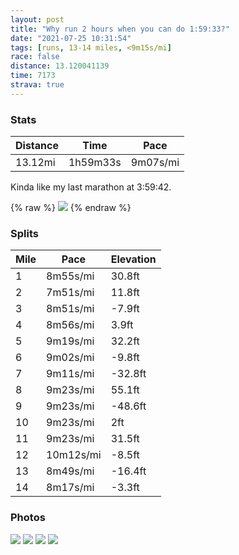 ```yaml
---
layout: post
title: "Why run 2 hours when you can do 1:59:33?"
date: "2021-07-25 10:31:54"
tags: [runs, 13-14 miles, <9m15s/mi]
race: false
distance: 13.120041139
time: 7173
strava: true
---
```


### Stats

| Distance | Time | Pace |
|----------|------|------|
|13.12mi|1h59m33s|9m07s/mi|

Kinda like my last marathon at 3:59:42.

{% raw %}
<img src='https://maps.googleapis.com/maps/api/staticmap?maptype=roadmap&path=enc:qbwwFrisbMz@wAReAc@{Ay@i@BOm@aAe@OdBeMq@h@}@JFuAo@a@uAwF[WqAz@Dm@o@aAKiBcBc@e@UK]cAYi@m@Ys@Z]Ye@k@\y@Yo@kAg@[WgAuEyBGk@kAy@gH_CmBYc@i@sAe@Jg@[e@gCyAcBJh@eAq@o@Ts@Ca@yAYsAu@[D_@k@Mw@o@{@oD{CeBf@@gAgBiDsA_@_FiD}FqI}CuA{C_@q@i@s@Bi@y@sAs@m@kAW_E]w@q@e@kAMoGt@cEe@o@aAu@}DqAgCmEkDeCoEi@_@r@LZjAn@p@n@|AhB~@bAfB~@rAd@RPTLzA~@pAnAvAzCZhDq@vDb@IZVb@Ib@Rd@Ij@Vb@jCz@ThAfDhCtErAf@v@tC~AjBjDrDpE`CtAzCmArDkH@k@\aAFeBM}@}@yAgBi@gEqCcBsAc@u@[aBAgANoAdAeCSwB_AaCsDyA{@cA{BqFuB_BiBYaALmB|@oAKiCkBcC}F}BHgG_BuDeBuFwGcDkAoCuBkAcDu@}DFoAb@gA@mAq@oBeL_Hu@I^FKo@gEuBkIcFuIk@e@BaDbByAKsEiDgBoC}BaCqAYiCTkGwAcA_BeAyCa@Q}@Le@bAN`BzA`DYlAk@h@_AEkGwEgCq@eAh@}@bAiAlCq@nH]jARzAj@r@rARzAaAD{BdAgBjCF`Co@xAV`CxD^nCf@z@t@r@hBp@b@t@tCrIhB`BnGrChA~@hAjDzAtAvD@nAl@t@tA|@rErAdCdAz@~DxBjBDdDoAbAI`B\jCvAnAdB`AtCx@`AxAl@bDMhDnBtC~Ed@d@TAfAbBtAlAbDxGrAxAtBV|Fk@zAXbBlAt@vD`@f@dB|AvFxB|CnBxHbKfB`B~Az@p@Fl@g@tA[p@s@Z_AHkAfBiDTsBKqB_@m@gJ}EqBaCWi@YgCf@eBf@w@L_CmAaD_DcBw@}@iCuFiFgBm@F}AbAeBOsCwBsAeDw@eAcCAsJaD}@Ge@r@_A~C{@rFNt@qAFUn@a@\aAKaBu@WtAB\xCxErFtFpEhI~Bx@hH[lBl@hAtARdBx@xA`DbCpEtArBnAnC|ChA`CjB`CfAdAhErBx@fAn@lCvAPPVCXfAf@KJ^?Yb@`@?t@f@H^c@h@n@cBd@Y\AA\xC\hB@ZPJd@~BFfDfApBAtB|@hCvBhAEdCjB&key=AIzaSyC1MId7bFpkLXNAaYhBSTb8jLyiSqzbDtM&size=800x800&markers=color:yellow|label:S|40.75577,-73.99594&markers=color:green|label:F|40.76069000000006,-73.98424999999995'>
{% endraw %}

### Splits

| Mile | Pace | Elevation |
|------|------|-----------|
|1|8m55s/mi|30.8ft|
|2|7m51s/mi|11.8ft|
|3|8m51s/mi|-7.9ft|
|4|8m56s/mi|3.9ft|
|5|9m19s/mi|32.2ft|
|6|9m02s/mi|-9.8ft|
|7|9m11s/mi|-32.8ft|
|8|9m23s/mi|55.1ft|
|9|9m23s/mi|-48.6ft|
|10|9m23s/mi|2ft|
|11|9m23s/mi|31.5ft|
|12|10m12s/mi|-8.5ft|
|13|8m49s/mi|-16.4ft|
|14|8m17s/mi|-3.3ft|

### Photos
<img src='https://dgtzuqphqg23d.cloudfront.net/th6kPqsi0jz_yh8ezo1rKsrqDWZd_c8gDPLCPte64gI-768x768.jpg'>

<img src='https://dgtzuqphqg23d.cloudfront.net/fLMrF-pvcxyqM28T2y_nw_X85DEiMbG6w6nvunR_irs-768x768.jpg'>

<img src='https://dgtzuqphqg23d.cloudfront.net/HOwE8n4BSNAOurhCdmvTEw-vmSDJumcueEdVpC3mDtA-768x768.jpg'>

<img src='https://dgtzuqphqg23d.cloudfront.net/uZEak4ZmbaZqUEaqrg--WzNkMwkv8uMum_P3I2MzU_A-576x768.jpg'>

